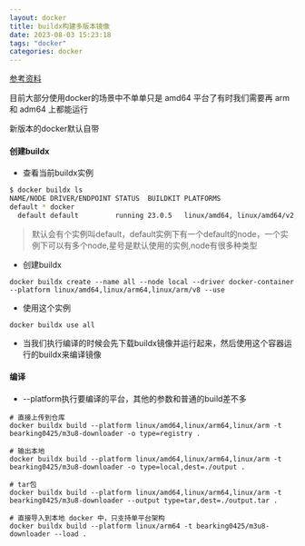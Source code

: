 ```yaml
---
layout: docker
title: buildx构建多版本镜像
date: 2023-08-03 15:23:18
tags: "docker"
categories: docker
---
```


<!--more-->

[参考资料](http://blog.naturelr.cc/2023/06/16/%E4%BD%BF%E7%94%A8buildx%E7%BC%96%E8%AF%91%E5%A4%9A%E5%B9%B3%E5%8F%B0%E9%95%9C%E5%83%8F/)

目前大部分使用docker的场景中不单单只是 amd64 平台了有时我们需要再 arm 和 adm64 上都能运行

新版本的docker默认自带

#### 创建buildx

- 查看当前buildx实例

```sh
$ docker buildx ls
NAME/NODE DRIVER/ENDPOINT STATUS  BUILDKIT PLATFORMS
default * docker
  default default         running 23.0.5   linux/amd64, linux/amd64/v2, linux/amd64/v3, linux/386
```

> 默认会有个实例叫default，default实例下有一个default的node，一个实例下可以有多个node,星号是默认使用的实例,node有很多种类型

- 创建buildx

```shell
docker buildx create --name all --node local --driver docker-container --platform linux/amd64,linux/arm64,linux/arm/v8 --use
```

- 使用这个实例

```shell
docker buildx use all
```

- 当我们执行编译的时候会先下载buildx镜像并运行起来，然后使用这个容器运行的buildx来编译镜像

#### 编译

- --platform执行要编译的平台，其他的参数和普通的build差不多

```shell
# 直接上传到仓库
docker buildx build --platform linux/amd64,linux/arm64,linux/arm -t bearking0425/m3u8-downloader -o type=registry .

# 输出本地
docker buildx build --platform linux/amd64,linux/arm64,linux/arm -t bearking0425/m3u8-downloader -o type=local,dest=./output .

# tar包
docker buildx build --platform linux/amd64,linux/arm64,linux/arm -t bearking0425/m3u8-downloader --output type=tar,dest=./output.tar .

# 直接导入到本地 docker 中，只支持单平台架构
docker buildx build --platform linux/arm64 -t bearking0425/m3u8-downloader --load . 
```